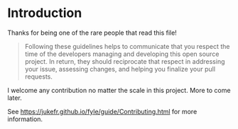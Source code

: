 # Introduction

Thanks for being one of the rare people that read this file!

> Following these guidelines helps to communicate that you respect the time of
 the developers managing and developing this open source project. In return, they should reciprocate that respect in addressing your issue, assessing changes, and helping you finalize your pull requests.

I welcome any contribution no matter the scale in this project.
More to come later.

See  https://jukefr.github.io/fyle/guide/Contributing.html for more 
information.